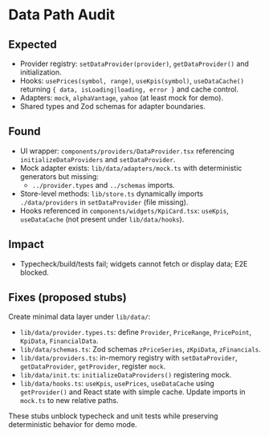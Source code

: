 # Data Path Audit

## Expected
- Provider registry: `setDataProvider(provider)`, `getDataProvider()` and initialization.
- Hooks: `usePrices(symbol, range)`, `useKpis(symbol)`, `useDataCache()` returning `{ data, isLoading|loading, error }` and cache control.
- Adapters: `mock`, `alphaVantage`, `yahoo` (at least mock for demo).
- Shared types and Zod schemas for adapter boundaries.

## Found
- UI wrapper: `components/providers/DataProvider.tsx` referencing `initializeDataProviders` and `setDataProvider`.
- Mock adapter exists: `lib/data/adapters/mock.ts` with deterministic generators but missing:
  - `../provider.types` and `../schemas` imports.
- Store-level methods: `lib/store.ts` dynamically imports `./data/providers` in `setDataProvider` (file missing).
- Hooks referenced in `components/widgets/KpiCard.tsx`: `useKpis`, `useDataCache` (not present under `lib/data/hooks`).

## Impact
- Typecheck/build/tests fail; widgets cannot fetch or display data; E2E blocked.

## Fixes (proposed stubs)
Create minimal data layer under `lib/data/`:
- `lib/data/provider.types.ts`: define `Provider`, `PriceRange`, `PricePoint`, `KpiData`, `FinancialData`.
- `lib/data/schemas.ts`: Zod schemas `zPriceSeries`, `zKpiData`, `zFinancials`.
- `lib/data/providers.ts`: in-memory registry with `setDataProvider`, `getDataProvider`, `getProvider`, register `mock`.
- `lib/data/init.ts`: `initializeDataProviders()` registering mock.
- `lib/data/hooks.ts`: `useKpis`, `usePrices`, `useDataCache` using `getProvider()` and React state with simple cache.
Update imports in `mock.ts` to new relative paths.

These stubs unblock typecheck and unit tests while preserving deterministic behavior for demo mode.